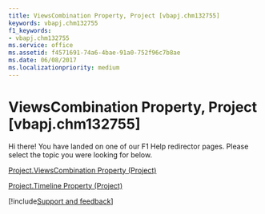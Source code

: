 ```yaml
---
title: ViewsCombination Property, Project [vbapj.chm132755]
keywords: vbapj.chm132755
f1_keywords:
- vbapj.chm132755
ms.service: office
ms.assetid: f4571691-74a6-4bae-91a0-752f96c7b8ae
ms.date: 06/08/2017
ms.localizationpriority: medium
---
```



# ViewsCombination Property, Project [vbapj.chm132755]

Hi there! You have landed on one of our F1 Help redirector pages. Please select the topic you were looking for below.

[Project.ViewsCombination Property (Project)](https://msdn.microsoft.com/library/4d4d1fb0-e0c4-e572-56b5-165e1cb20432%28Office.15%29.aspx)

[Project.Timeline Property (Project)](https://msdn.microsoft.com/library/6e463f3b-28fb-79dc-c51f-c3512183a310%28Office.15%29.aspx)

[!include[Support and feedback](~/includes/feedback-boilerplate.md)]